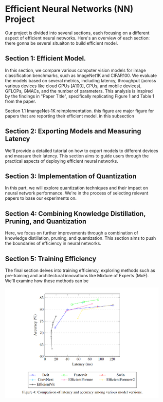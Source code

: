 # Efficient Neural Networks (NN) Project

Our project is divided into several sections, each focusing on a different aspect of efficient neural networks. Here's an overview of each section:
there gonna be several situaiton to build efficient model. 

## Section 1: Efficient Model.
In this section, we compare various computer vision models for image classification benchmarks, such as ImageNet1K and CIFAR100. We evaluate the models based on several metrics, including latency, throughput (across various devices like cloud GPUs [A100], CPUs, and mobile devices), GFLOPs, GMACs, and the number of parameters. This analysis is inspired by the findings in "Paper Title", specifically replicating Figure 1 and Table 1 from the paper. 

Section 1.1 ImangeNet-1K reimplementation. this figure are major figure for papers that are reporting their efficient model. in this subsection


## Section 2: Exporting Models and Measuring Latency
We'll provide a detailed tutorial on how to export models to different devices and measure their latency. This section aims to guide users through the practical aspects of deploying efficient neural networks.

## Section 3: Implementation of Quantization
In this part, we will explore quantization techniques and their impact on neural network performance. We're in the process of selecting relevant papers to base our experiments on.

## Section 4: Combining Knowledge Distillation, Pruning, and Quantization
Here, we focus on further improvements through a combination of knowledge distillation, pruning, and quantization. This section aims to push the boundaries of efficiency in neural networks.

## Section 5: Training Efficiency
The final section delves into training efficiency, exploring methods such as pre-training and architectural innovations like Mixture of Experts (MoE). We'll examine how these methods can be

![Example Image](/images/acc_latency_3060.png "Example Image Titl")
